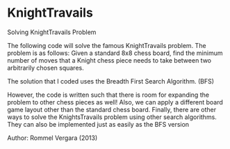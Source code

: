 KnightTravails
==============

Solving KnightTravails Problem

The following code will solve the famous KnightTravails problem. The problem is as follows:
Given a standard 8x8 chess board, find the minimum number of moves that a Knight chess piece needs to take between two arbitrarily chosen squares.

The solution that I coded uses the Breadth First Search Algorithm. (BFS)

However, the code is written such that there is room for expanding the problem to other chess pieces as well!
Also, we can apply a different board game layout other than the standard chess board.
Finally, there are other ways to solve the KnightsTravails problem using other search algorithms. They can also be implemented just as easily as the BFS version

Author: Rommel Vergara (2013)
